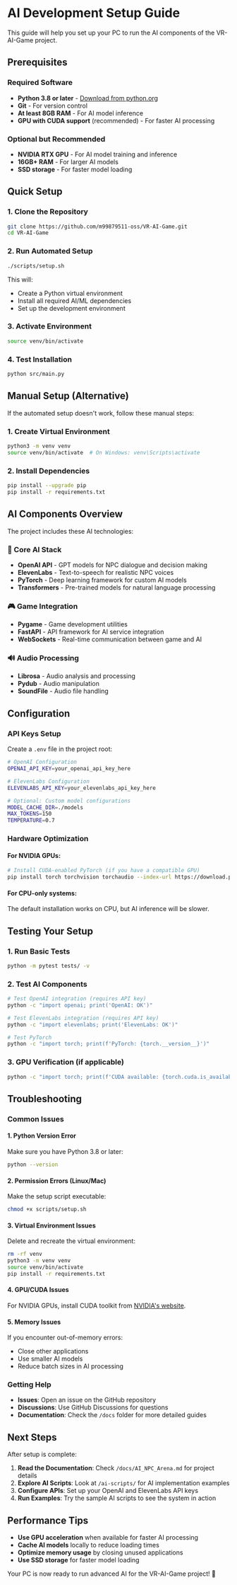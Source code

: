 # AI Development Setup Guide

This guide will help you set up your PC to run the AI components of the VR-AI-Game project.

## Prerequisites

### Required Software
- **Python 3.8 or later** - [Download from python.org](https://www.python.org/downloads/)
- **Git** - For version control
- **At least 8GB RAM** - For AI model inference
- **GPU with CUDA support** (recommended) - For faster AI processing

### Optional but Recommended
- **NVIDIA RTX GPU** - For AI model training and inference
- **16GB+ RAM** - For larger AI models
- **SSD storage** - For faster model loading

## Quick Setup

### 1. Clone the Repository
```bash
git clone https://github.com/m99879511-oss/VR-AI-Game.git
cd VR-AI-Game
```

### 2. Run Automated Setup
```bash
./scripts/setup.sh
```

This will:
- Create a Python virtual environment
- Install all required AI/ML dependencies
- Set up the development environment

### 3. Activate Environment
```bash
source venv/bin/activate
```

### 4. Test Installation
```bash
python src/main.py
```

## Manual Setup (Alternative)

If the automated setup doesn't work, follow these manual steps:

### 1. Create Virtual Environment
```bash
python3 -m venv venv
source venv/bin/activate  # On Windows: venv\Scripts\activate
```

### 2. Install Dependencies
```bash
pip install --upgrade pip
pip install -r requirements.txt
```

## AI Components Overview

The project includes these AI technologies:

### 🧠 Core AI Stack
- **OpenAI API** - GPT models for NPC dialogue and decision making
- **ElevenLabs** - Text-to-speech for realistic NPC voices
- **PyTorch** - Deep learning framework for custom AI models
- **Transformers** - Pre-trained models for natural language processing

### 🎮 Game Integration
- **Pygame** - Game development utilities
- **FastAPI** - API framework for AI service integration
- **WebSockets** - Real-time communication between game and AI

### 🔊 Audio Processing
- **Librosa** - Audio analysis and processing
- **Pydub** - Audio manipulation
- **SoundFile** - Audio file handling

## Configuration

### API Keys Setup
Create a `.env` file in the project root:

```bash
# OpenAI Configuration
OPENAI_API_KEY=your_openai_api_key_here

# ElevenLabs Configuration  
ELEVENLABS_API_KEY=your_elevenlabs_api_key_here

# Optional: Custom model configurations
MODEL_CACHE_DIR=./models
MAX_TOKENS=150
TEMPERATURE=0.7
```

### Hardware Optimization

#### For NVIDIA GPUs:
```bash
# Install CUDA-enabled PyTorch (if you have a compatible GPU)
pip install torch torchvision torchaudio --index-url https://download.pytorch.org/whl/cu118
```

#### For CPU-only systems:
The default installation works on CPU, but AI inference will be slower.

## Testing Your Setup

### 1. Run Basic Tests
```bash
python -m pytest tests/ -v
```

### 2. Test AI Components
```bash
# Test OpenAI integration (requires API key)
python -c "import openai; print('OpenAI: OK')"

# Test ElevenLabs integration (requires API key)  
python -c "import elevenlabs; print('ElevenLabs: OK')"

# Test PyTorch
python -c "import torch; print(f'PyTorch: {torch.__version__}')"
```

### 3. GPU Verification (if applicable)
```bash
python -c "import torch; print(f'CUDA available: {torch.cuda.is_available()}')"
```

## Troubleshooting

### Common Issues

#### 1. Python Version Error
Make sure you have Python 3.8 or later:
```bash
python --version
```

#### 2. Permission Errors (Linux/Mac)
Make the setup script executable:
```bash
chmod +x scripts/setup.sh
```

#### 3. Virtual Environment Issues
Delete and recreate the virtual environment:
```bash
rm -rf venv
python3 -m venv venv
source venv/bin/activate
pip install -r requirements.txt
```

#### 4. GPU/CUDA Issues
For NVIDIA GPUs, install CUDA toolkit from [NVIDIA's website](https://developer.nvidia.com/cuda-downloads).

#### 5. Memory Issues
If you encounter out-of-memory errors:
- Close other applications
- Use smaller AI models
- Reduce batch sizes in AI processing

### Getting Help

- **Issues**: Open an issue on the GitHub repository
- **Discussions**: Use GitHub Discussions for questions
- **Documentation**: Check the `/docs` folder for more detailed guides

## Next Steps

After setup is complete:

1. **Read the Documentation**: Check `/docs/AI_NPC_Arena.md` for project details
2. **Explore AI Scripts**: Look at `/ai-scripts/` for AI implementation examples
3. **Configure APIs**: Set up your OpenAI and ElevenLabs API keys
4. **Run Examples**: Try the sample AI scripts to see the system in action

## Performance Tips

- **Use GPU acceleration** when available for faster AI processing
- **Cache AI models** locally to reduce loading times
- **Optimize memory usage** by closing unused applications
- **Use SSD storage** for faster model loading

Your PC is now ready to run advanced AI for the VR-AI-Game project! 🚀